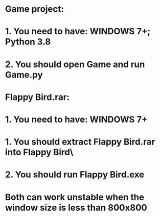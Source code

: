 # Game project:
# 1. You need to have: WINDOWS 7+; Python 3.8
# 2. You should open Game and run Game.py
#
# Flappy Bird.rar:
# 1. You need to have: WINDOWS 7+
# 1. You should extract Flappy Bird.rar into Flappy Bird\
# 2. You should run Flappy Bird.exe
#
# Both can work unstable when the window size is less than 800x800
